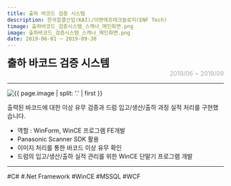 ```yaml
---
title: 출하 바코드 검증 시스템
description: 한국알콜산업(KAI)/이엔에프테크놀로지(ENF Tech)
timage: 출하바코드_검증시스템_스캐너_메인화면.png
image: 출하바코드_검증시스템_스캐너_메인화면.png
date: 2019-06-01 ~ 2019-09-30
---
```


<div style="font-weight: bold; font-size: 1.5rem">출하 바코드 검증 시스템</div>
<div style="text-align: right; color: #aaaab3">2019/06 ~ 2019/09</div>

---

<img
    class="hyde page-image"
    src="/assets/images/projects/{{ page.image }}"
    alt="{{ page.image | split: '.' | first }}"
/>

출력된 바코드에 대한 이상 유무 검증과 드럼 입고/생산/출하 과정 실적 처리를 구현했습니다.

- 역할 : WinForm, WinCE 프로그램 FE개발
- Panasonic Scanner SDK 활용
- 이미지 처리를 통한 바코드 이상 유무 확인
- 드럼의 입고/생산/출하 실적 관리를 위한 WinCE 단말기 프로그램 개발

---

<div class="hyde tags skills">
    <a class="hyde tag">#C#</a>
    <a class="hyde tag">#.Net Framework</a>
    <a class="hyde tag">#WinCE</a>
    <a class="hyde tag">#MSSQL</a>
    <a class="hyde tag">#WCF</a>
</div>
